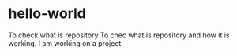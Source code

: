 # hello-world
To check what is repository
To chec what is repository and how it is working.
I am working on a project.
